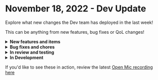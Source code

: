 # November 18, 2022 - Dev Update

Explore what new changes the Dev team has deployed in the last week!

This can be anything from new features, bug fixes or QoL changes!

<details>

<summary><strong>New features and items</strong></summary>

* Added a dialog to display all workflows/triggers a form is used with as well as the form URLs
* Added a button to refresh Microsoft CSP customer list
* Added dynamic options for form fields that accept Rewst organizations or users
* Added `Get Date` action with timezone options (Transforms pack)
* Added action to get CW Automate script execution history
* \[Internal] Added staff only button to delete organizations
* \[Internal] Added staff only button to delete users

</details>

<details>

<summary><strong>Bug fixes and chores</strong></summary>

* Fixed bug where workflow generated option fields would get stuck in a loading state
* Updated Microsoft EXO actions to retry with alternate `X-AnchorMailbox` headers in the event of a failure when running `Set-[...]` or `Add-MailboxPermission` cmdlets
* Fixed bug where empty `With Items` tasks could cause workflows to hang indefinitely
* Include integration icon link with public API responses
* Improvements to loading and lifecycle for dynamic dropdowns. (performance/cleanup)
* Fixed table sorting on the org variables page in the UI
* Fixed missing data supplied to Kaseya BMS PATCH requests
* Made form and webhook URLs sorted and searchable
* Utilize round-robin messaging architecture for internal event publishing (performance/scalability)
* Increase rows per page options for tables
* Changed the org picker sorting to be case insensitive
* \[Internal] Improve incoming API request logging

</details>

<details>

<summary><strong>In review and testing</strong></summary>

* SonicWall NSM integration
* Fix CW Manage pods not refreshing
* Add generic API request for HubSpot
* Crowdstrike Falcon integration
* JumpCloud integration
* Fix CW Control not running powershell scripts correctly
* Add role attribute to the Rewst Create User Invite action
* Hide secrets in workflow parameters
* Automatically retry HTTP requests on connection errors during actions

</details>

<details>

<summary><strong>In Development</strong></summary>

* Update Integration Overrides to work with Export/Import & Cloning
* Overhauls to the Cloning process, including the cloning of triggers
* Add periodic token refresh so in the case of an integration not being used for a long time, the refresh token doesn’t expire
* Investigate a bug report regarding Integration Overrides being removed when a user re-authenticates MS Graph
* Allow filtering the workflow list by tags
* Investigate a bug where cloning a Workflow is blocked with a message indicated it’s linked, but the UI is not showing it as linked
* Optimize Jinja conditions for forms
* Improvements to cron trigger performance

</details>

If you'd like to see these in action, review the latest [Open Mic recording here](../../roc-open-mics/rewst-open-mics-north-america/2022-roc-open-mics/november-18th-2022-jinja-conditions-in-templates-scripts.md)
